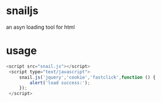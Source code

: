 # snailjs
an  asyn loading tool for html

# usage
```` javascript
<script src="snail.js"></script>
 <script type="text/javascript">
     snail.js('jquery','cookie','fastclick',function () {
         alert('load success:');
     });
 </script>
````